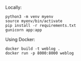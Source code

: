 Locally:

```
python3 -m venv myenv
source myenv/bin/activate
pip install -r requirements.txt
gunicorn app:app
```

Using Docker:

```
docker build -t weblog .
docker run -p 8000:8000 weblog
```